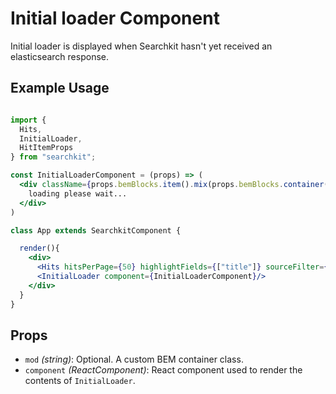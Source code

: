 # Initial loader Component
Initial loader is displayed when Searchkit hasn't yet received an elasticsearch response.

## Example Usage

```jsx

import {
  Hits,
  InitialLoader,
  HitItemProps
} from "searchkit";

const InitialLoaderComponent = (props) => (
  <div className={props.bemBlocks.item().mix(props.bemBlocks.container("item"))}>
    loading please wait...
  </div>
)

class App extends SearchkitComponent {

  render(){
    <div>
      <Hits hitsPerPage={50} highlightFields={["title"]} sourceFilter={["title"]}/>
      <InitialLoader component={InitialLoaderComponent}/>
    </div>
  }
}
```

## Props
- `mod` *(string)*: Optional. A custom BEM container class.
- `component` *(ReactComponent)*: React component used to render the contents of `InitialLoader`.
